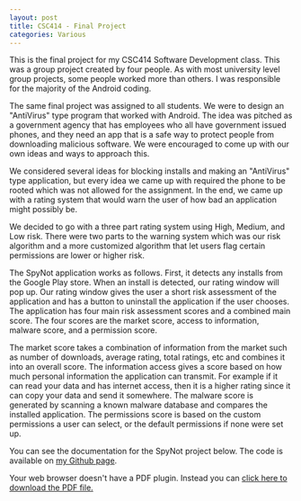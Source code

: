 ```yaml
---
layout: post
title: CSC414 - Final Project
categories: Various
---
```


This is the final project for my CSC414 Software Development class. This was a group project created by four people. As with most university level group projects, some people worked more than others. I was responsible for the majority of the Android coding.

The same final project was assigned to all students. We were to design an "AntiVirus" type program that worked with Android. The idea was pitched as a government agency that has employees who all have government issued phones, and they need an app that is a safe way to protect people from downloading malicious software. We were encouraged to come up with our own ideas and ways to approach this. 

We considered several ideas for blocking installs and making an "AntiVirus" type application, but every idea we came up with required the phone to be rooted which was not allowed for the assignment. In the end, we came up with a rating system that would warn the user of how bad an application might possibly be.

We decided to go with a three part rating system using High, Medium, and Low risk. There were two parts to the warning system which was our risk algorithm and a more customized algorithm that let users flag certain permissions are lower or higher risk.

The SpyNot application works as follows. First, it detects any installs from the Google Play store. When an install is detected, our rating window will pop up. Our rating window gives the user a short risk assessment of the application and has a button to uninstall the application if the user chooses. The application has four main risk assessment scores and a combined main score. The four scores are the market score, access to information, malware score, and a permission score.

The market score takes a combination of information from the market such as number of downloads, average rating, total ratings, etc and combines it into an overall score. The information access gives a score based on how much personal information the application can transmit. For example if it can read your data and has internet access, then it is a higher rating since it can copy your data and send it somewhere. The malware score is generated by scanning a known malware database and compares the installed application. The permissions score is based on the custom permissions a user can select, or the default permissions if none were set up.

You can see the documentation for the SpyNot project below. The code is available on [my Github page](https://github.com/DL-Thompson/SpyNot).

<object data="/papers/spynotdocumentation.pdf" type="application/pdf" width="100%" height="750">
  Your web browser doesn't have a PDF plugin. Instead you can <a href="/papers/spynotdocumentation.pdf">click here to download the PDF file.</a>
</object>